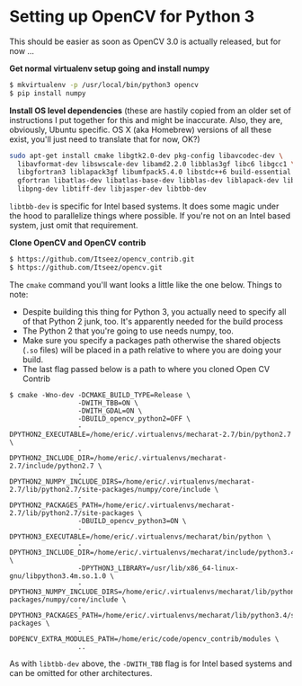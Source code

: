 # Setting up OpenCV for Python 3

This should be easier as soon as OpenCV 3.0 is actually released, but for now
...

**Get normal virtualenv setup going and install numpy**

``` bash
$ mkvirtualenv -p /usr/local/bin/python3 opencv
$ pip install numpy
```

**Install OS level dependencies** (these are hastily copied from an older set of
instructions I put together for this and might be inaccurate. Also, they are,
obviously, Ubuntu specific. OS X (aka Homebrew) versions of all these exist,
you'll just need to translate that for now, OK?)

``` bash
sudo apt-get install cmake libgtk2.0-dev pkg-config libavcodec-dev \
  libavformat-dev libswscale-dev libamd2.2.0 libblas3gf libc6 libgcc1 \
  libgfortran3 liblapack3gf libumfpack5.4.0 libstdc++6 build-essential \
  gfortran libatlas-dev libatlas-base-dev libblas-dev liblapack-dev libjpeg-dev \
  libpng-dev libtiff-dev libjasper-dev libtbb-dev
```

``libtbb-dev`` is specific for Intel based systems. It does some magic
under the hood to parallelize things where possible. If you're not on an
Intel based system, just omit that requirement.

**Clone OpenCV and OpenCV contrib**

``` bash
$ https://github.com/Itseez/opencv_contrib.git 
$ https://github.com/Itseez/opencv.git
```

The ``cmake`` command you'll want looks a little like the one below. Things to note:

* Despite building this thing for Python 3, you actually need to specify all of
that Python 2 junk, too. It's apparently needed for the build process
* The Python 2 that you're going to use needs numpy, too.
* Make sure you specify a packages path otherwise the shared objects (``.so`` 
files) will be placed in a path relative to where you are doing your build.
* The last flag passed below is a path to where you cloned Open CV Contrib

```
$ cmake -Wno-dev -DCMAKE_BUILD_TYPE=Release \
                 -DWITH_TBB=ON \
                 -DWITH_GDAL=ON \
                 -DBUILD_opencv_python2=OFF \
                 -DPYTHON2_EXECUTABLE=/home/eric/.virtualenvs/mecharat-2.7/bin/python2.7 \
                 -DPYTHON2_INCLUDE_DIR=/home/eric/.virtualenvs/mecharat-2.7/include/python2.7 \
                 -DPYTHON2_NUMPY_INCLUDE_DIRS=/home/eric/.virtualenvs/mecharat-2.7/lib/python2.7/site-packages/numpy/core/include \
                 -DPYTHON2_PACKAGES_PATH=/home/eric/.virtualenvs/mecharat-2.7/lib/python2.7/site-packages \
                 -DBUILD_opencv_python3=ON \
                 -DPYTHON3_EXECUTABLE=/home/eric/.virtualenvs/mecharat/bin/python \
                 -DPYTHON3_INCLUDE_DIR=/home/eric/.virtualenvs/mecharat/include/python3.4m \
                 -DPYTHON3_LIBRARY=/usr/lib/x86_64-linux-gnu/libpython3.4m.so.1.0 \
                 -DPYTHON3_NUMPY_INCLUDE_DIRS=/home/eric/.virtualenvs/mecharat/lib/python3.4/site-packages/numpy/core/include \
                 -DPYTHON3_PACKAGES_PATH=/home/eric/.virtualenvs/mecharat/lib/python3.4/site-packages \
                 -DOPENCV_EXTRA_MODULES_PATH=/home/eric/code/opencv_contrib/modules \
                 ..
```

As with ``libtbb-dev`` above, the ``-DWITH_TBB`` flag is for Intel based
systems and can be omitted for other architectures.
